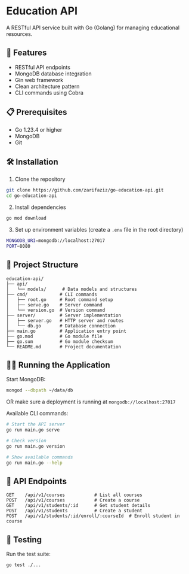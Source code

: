 # Education API

A RESTful API service built with Go (Golang) for managing educational resources.

## 🚀 Features

- RESTful API endpoints
- MongoDB database integration
- Gin web framework
- Clean architecture pattern
- CLI commands using Cobra

## 📋 Prerequisites

- Go 1.23.4 or higher
- MongoDB
- Git

## 🛠️ Installation

1. Clone the repository

```bash
git clone https://github.com/zarifaziz/go-education-api.git
cd go-education-api
```

2. Install dependencies

```bash
go mod download
```

3. Set up environment variables (create a `.env` file in the root directory)

```bash
MONGODB_URI=mongodb://localhost:27017
PORT=8080
```

## 📁 Project Structure

```
education-api/
├── api/
│   └── models/      # Data models and structures
├── cmd/            # CLI commands
│   ├── root.go     # Root command setup
│   ├── serve.go    # Server command
│   └── version.go  # Version command
├── server/         # Server implementation
│   ├── server.go   # HTTP server and routes
│   └── db.go       # Database connection
├── main.go         # Application entry point
├── go.mod          # Go module file
├── go.sum          # Go module checksum
└── README.md       # Project documentation
```

## 🏃‍♂️ Running the Application

Start MongoDB:

```bash
mongod --dbpath ~/data/db
```
OR make sure a deployment is running at `mongodb://localhost:27017`

Available CLI commands:

```bash
# Start the API server
go run main.go serve

# Check version
go run main.go version

# Show available commands
go run main.go --help
```

## 🔄 API Endpoints

```
GET    /api/v1/courses           # List all courses
POST   /api/v1/courses           # Create a course
GET    /api/v1/students/:id      # Get student details
POST   /api/v1/students          # Create a student
POST   /api/v1/students/:id/enroll/:courseId  # Enroll student in course
```

## 🧪 Testing

Run the test suite:

```bash
go test ./...
```
